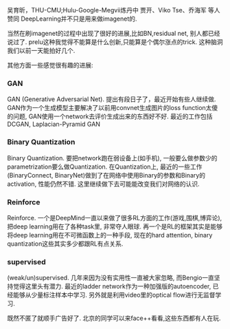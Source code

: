 吴育昕，THU-CMU;Hulu-Google-Megvii炼丹中
贾开、Viko Tse、乔海军 等人赞同
DeepLearning并不只是用来做imagenet的.

当然在刷imagenet的过程中出现了很好的进展,比如BN,residual net, 别人都已经说过了. 
prelu这种我觉得不能算是什么创新,只能算是个偶尔涨点的trick. 这种脑洞我们以前一天能拍好几个.

其他方面一些感觉很有趣的进展:
### GAN

GAN (Generative Adversarial Net). 提出有段日子了，最近开始有些人继续做. GAN作为一个生成模型主要解决了以前用convnet生成图片的loss function太傻的问题, GAN使用一个network去评价生成出来的东西好不好. 最近的工作包括DCGAN, Laplacian-Pyramid GAN

### Binary Quantization 
Binary Quantization. 要把network跑在弱设备上(如手机), 一般要么做参数少的parametrization要么做Quantization. 在Quantization上, 最近的一些工作(BinaryConnect, BinaryNet)做到了在网络中使用Binary的参数和Binary的activation, 性能仍然不错. 这里继续做下去可能能改变我们对网络的认识.

### Reinforce
Reinforce. 一个是DeepMind一直以来做了很多RL方面的工作(游戏,围棋,博弈论), 把deep learning用在了各种task里, 非常夺人眼球. 再一个是RL的框架其实是能够将deep learning用在不可微函数上的一种手段, 现在的hard attention, binary quantization这些其实多少都跟RL有点关系.

### supervised
(weak/un)supervised. 几年来因为没有实用性一直被大家忽略, 而Bengio一直坚持觉得这里头有潜力. 最近的ladder network作为一种加强版的autoencoder, 已经能够从少量标注样本中学习. 另外就是利用video里的optical flow进行无监督学习.

既然不匿了就顺手广告好了. 北京的同学可以来face++看看,这些东西都有人在玩.
